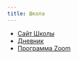 ```yaml
---
title: Школа
---
```


- [Сайт Школы](http://antalya.mip.school/)
- [Дневник](http://dnevnik.antalya.mip.school/)
- [Программа Zoom](https://zoom.us/)
